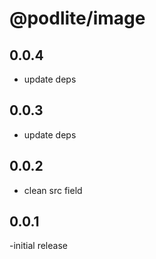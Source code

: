 # @podlite/image

## 0.0.4
- update deps

## 0.0.3
- update deps

## 0.0.2
- clean src field

## 0.0.1
-initial release